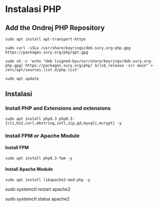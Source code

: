 # Instalasi PHP

## Add the Ondrej PHP Repository

```
sudo apt install apt-transport-https
```

```
sudo curl -sSLo /usr/share/keyrings/deb.sury.org-php.gpg https://packages.sury.org/php/apt.gpg
```

```
sudo sh -c 'echo "deb [signed-by=/usr/share/keyrings/deb.sury.org-php.gpg] https://packages.sury.org/php/ $(lsb_release -sc) main" > /etc/apt/sources.list.d/php.list'
```

```
sudo apt update
```

## Instalasi

### Install PHP and Extensions and extensions

```
sudo apt install php8.3 php8.3-{cli,bz2,curl,mbstring,intl,zip,gd,mysqli,mcrypt} -y
```

### Install FPM or Apache Module

#### Install FPM

```
sudo apt install php8.3-fpm -y
```

#### Install Apache Module

```
sudo apt install libapache2-mod-php -y
```

sudo systemctl restart apache2

sudo systemctl status apache2

